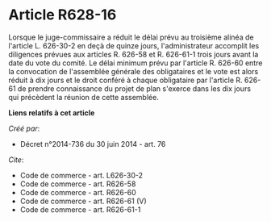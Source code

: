 # Article R628-16

Lorsque le juge-commissaire a réduit le délai prévu au troisième alinéa de l'article L. 626-30-2 en deçà de quinze jours,
l'administrateur accomplit les diligences prévues aux articles R. 626-58 et R. 626-61-1 trois jours avant la date du vote du
comité. Le délai minimum prévu par l'article R. 626-60 entre la convocation de l'assemblée générale des obligataires et le
vote est alors réduit à dix jours et le droit conféré à chaque obligataire par l'article R. 626-61 de prendre connaissance du
projet de plan s'exerce dans les dix jours qui précèdent la réunion de cette assemblée.

**Liens relatifs à cet article**

_Créé par_:

  - Décret n°2014-736 du 30 juin 2014 - art. 76

_Cite_:

  - Code de commerce - art. L626-30-2
  - Code de commerce - art. R626-58
  - Code de commerce - art. R626-60
  - Code de commerce - art. R626-61 (V)
  - Code de commerce - art. R626-61-1
